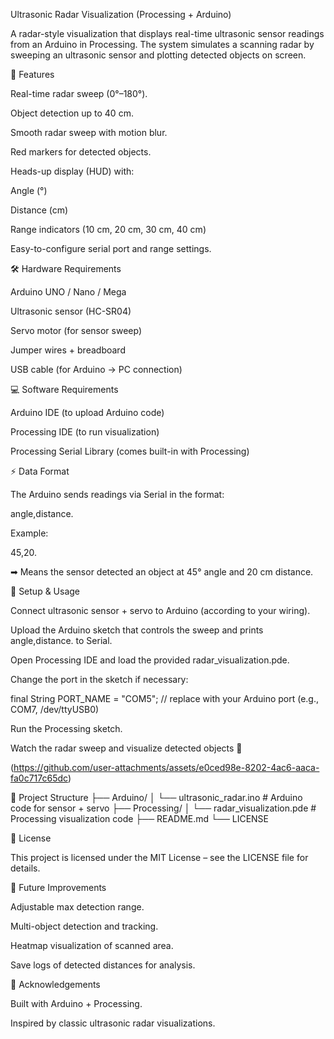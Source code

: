Ultrasonic Radar Visualization (Processing + Arduino)

A radar-style visualization that displays real-time ultrasonic sensor readings from an Arduino in Processing.
The system simulates a scanning radar by sweeping an ultrasonic sensor and plotting detected objects on screen.

🚀 Features

Real-time radar sweep (0°–180°).

Object detection up to 40 cm.

Smooth radar sweep with motion blur.

Red markers for detected objects.

Heads-up display (HUD) with:

Angle (°)

Distance (cm)

Range indicators (10 cm, 20 cm, 30 cm, 40 cm)

Easy-to-configure serial port and range settings.

🛠 Hardware Requirements

Arduino UNO / Nano / Mega

Ultrasonic sensor (HC-SR04)

Servo motor (for sensor sweep)

Jumper wires + breadboard

USB cable (for Arduino → PC connection)

💻 Software Requirements

Arduino IDE
 (to upload Arduino code)

Processing IDE
 (to run visualization)

Processing Serial Library (comes built-in with Processing)

⚡ Data Format

The Arduino sends readings via Serial in the format:

angle,distance.


Example:

45,20.


➡ Means the sensor detected an object at 45° angle and 20 cm distance.

🔧 Setup & Usage

Connect ultrasonic sensor + servo to Arduino (according to your wiring).

Upload the Arduino sketch that controls the sweep and prints angle,distance. to Serial.

Open Processing IDE and load the provided radar_visualization.pde.

Change the port in the sketch if necessary:

final String PORT_NAME = "COM5"; // replace with your Arduino port (e.g., COM7, /dev/ttyUSB0)


Run the Processing sketch.

Watch the radar sweep and visualize detected objects 🎉

(https://github.com/user-attachments/assets/e0ced98e-8202-4ac6-aaca-fa0c717c65dc)


📂 Project Structure
├── Arduino/
│   └── ultrasonic_radar.ino     # Arduino code for sensor + servo
├── Processing/
│   └── radar_visualization.pde  # Processing visualization code
├── README.md
└── LICENSE

📜 License

This project is licensed under the MIT License – see the LICENSE
 file for details.

🌟 Future Improvements

Adjustable max detection range.

Multi-object detection and tracking.

Heatmap visualization of scanned area.

Save logs of detected distances for analysis.

🙌 Acknowledgements

Built with Arduino + Processing.

Inspired by classic ultrasonic radar visualizations.
